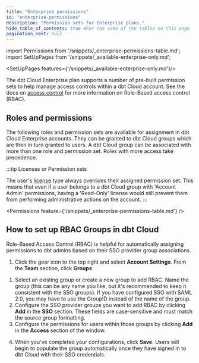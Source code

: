 ```yaml
---
title: "Enterprise permissions"
id: "enterprise-permissions"
description: "Permission sets for Enterprise plans."
hide_table_of_contents: true #For the sake of the tables on this page
pagination_next: null
---
```


import Permissions from '/snippets/_enterprise-permissions-table.md';
import SetUpPages from '/snippets/_available-enterprise-only.md';

<SetUpPages features={'/snippets/_available-enterprise-only.md'}/>

The dbt Cloud Enterprise plan supports a number of pre-built permission sets to
help manage access controls within a dbt Cloud account. See the docs on [access
control](/docs/cloud/manage-access/about-user-access) for more information on Role-Based access
control (RBAC).

## Roles and permissions

The following roles and permission sets are available for assignment in dbt Cloud Enterprise accounts. They can be granted to dbt Cloud groups which are then in turn granted to users. A dbt Cloud group can be associated with more than one role and permission set. Roles with more access take precedence. 

:::tip Licenses or Permission sets

The user's [license](/docs/cloud/manage-access/seats-and-users) type always overrides their assigned permission set. This means that even if a user belongs to a dbt Cloud group with 'Account Admin' permissions, having a 'Read-Only' license would still prevent them from performing administrative actions on the account.
:::

<Permissions feature={'/snippets/_enterprise-permissions-table.md'} />

## How to set up RBAC Groups in dbt Cloud

Role-Based Access Control (RBAC) is helpful for automatically assigning permissions to dbt admins based on their SSO provider group associations.

1. Click the gear icon to the top right and select **Account Settings**. From the **Team** section, click **Groups**

<Lightbox src="/img/docs/dbt-cloud/Select-Groups-RBAC.png" title="Navigate to Groups"/>

1. Select an existing group or create a new group to add RBAC. Name the group (this can be any name you like, but it's recommended to keep it consistent with the SSO groups). If you have configured SSO with SAML 2.0, you may have to use the GroupID instead of the name of the group.
2. Configure the SSO provider groups you want to add RBAC by clicking **Add** in the **SSO** section. These fields are case-sensitive and must match the source group formatting.
3. Configure the permissions for users within those groups by clicking **Add** in the **Access** section of the window.
<Lightbox src="/img/docs/dbt-cloud/Configure-SSO-Access.png" title="Configure SSO groups and Access permissions"/>

4. When you've completed your configurations, click **Save**. Users will begin to populate the group automatically once they have signed in to dbt Cloud with their SSO credentials.
